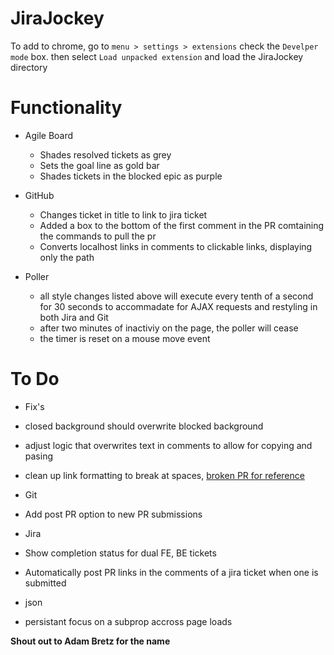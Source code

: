 JiraJockey
==========

To add to chrome, go to `menu > settings > extensions` check the `Develper mode` box. then  select `Load unpacked extension` and load the JiraJockey directory

Functionality
=============

* Agile Board
  * Shades resolved tickets as grey
  * Sets the goal line as gold bar
  * Shades tickets in the blocked epic as purple
* GitHub
  * Changes ticket in title to link to jira ticket 
  * Added a box to the bottom of the first comment in the PR comtaining the commands to pull the pr
  * Converts localhost links in comments to clickable links, displaying only the path
 
* Poller
  * all style changes listed above will execute every tenth of a second for 30 seconds to accommadate for AJAX requests and restyling in both Jira and Git
  * after two minutes of inactiviy on the page, the poller will cease
  * the timer is reset on a mouse move event

To Do
=====

* Fix's
 * closed background should overwrite blocked background
 * adjust logic that overwrites text in comments to allow for copying and pasing
 * clean up link formatting to break at spaces, [broken PR for reference](https://github.com/brandingbrand/colehaan.api/pull/147)

* Git
 * Add post PR option to new PR submissions

* Jira
 * Show completion status for dual FE, BE tickets
 * Automatically post PR links in the comments of a jira ticket when one is submitted

* json
 * persistant focus on a subprop accross page loads


**Shout out to Adam Bretz for the name**
